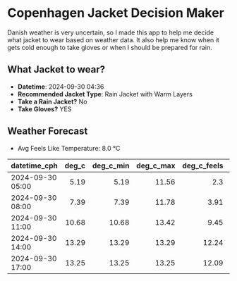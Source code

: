
# Copenhagen Jacket Decision Maker

Danish weather is very uncertain, so I made this app to help me decide what jacket to wear based on weather data. 
It also help me know when it gets cold enough to take gloves or when I should be prepared for rain.

## What Jacket to wear?

- **Datetime**: 2024-09-30 04:36
- **Recommended Jacket Type**: Rain Jacket with Warm Layers
- **Take a Rain Jacket?** No
- **Take Gloves?** YES

## Weather Forecast
- Avg Feels Like Temperature: 8.0 °C

| datetime_cph     |   deg_c |   deg_c_min |   deg_c_max |   deg_c_feels | weather   | wind   | rain   |
|:-----------------|--------:|------------:|------------:|--------------:|:----------|:-------|:-------|
| 2024-09-30 05:00 |    5.19 |        5.19 |       11.56 |          2.3  | Clouds    | Low    | None   |
| 2024-09-30 08:00 |    7.39 |        7.39 |       11.78 |          3.91 | Clouds    | Medium | None   |
| 2024-09-30 11:00 |   10.68 |       10.68 |       13.42 |          9.45 | Clouds    | Medium | None   |
| 2024-09-30 14:00 |   13.29 |       13.29 |       13.29 |         12.24 | Clouds    | High   | None   |
| 2024-09-30 17:00 |   13.25 |       13.25 |       13.25 |         12.09 | Clouds    | High   | None   |
        